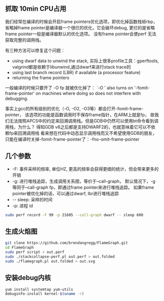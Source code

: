 ## 抓取 10min CPU占用

我们经常在编译的时候会开启frame pointers优化选项，即优化掉函数栈帧rbp，省略掉frame pointer是编译器一个很烂的优化，它会破坏debug, 更烂的是省略frame pointer一般是编译器默认的优化选项。
没有frame pointer会使perf 无法获取完整的调用栈。

有三种方法可以修复这个问题：
- using dwarf data to unwind the stack, 实际上很多profile工具：gperftools, valgrind都是依赖于libunwind,通过dwarf来进行stack trace的
- using last branch record (LBR) if available (a processor feature)
- returning the frame pointers

一般编译的时候只要开了 -O fp 就被优化掉了：
`-O ' also turns on '-fomit-frame-pointer' on machines where doing so does not interfere with debugging.

事实上gcc的所有级别的优化（-O, -O2, -O3等）都会打开-fomit-frame-pointer，
该选项的功能是函数调用时不保存frame指针，在ARM上就是fp，
故我们无法按照APCS中的约定来回溯调用栈。但是GDB中仍然可以使用bt命令看到调用栈，为什么？
得知GDB v6之后都是支持DWARF2的，也就意味着它可以不依赖fp来回溯调用栈
看来想在代码中动态显示调用栈而又不希望使用GDB的朋友，只能在编译时关掉-fomit-frame-pointer了：-fno-omit-frame-pointer



## 几个参数

- -F: 事件采样的频率, 单位HZ, 更高的频率会获得更细的统计，但会带来更多的开销
- -g: 进行堆栈追踪，生成调用关系图，等价于–call-graph， 默认情况下，-g等同于–call-graph fp，即通过frame pointer来进行堆栈追踪。 如果frame pointer被优化掉的话，可以通过dwarf, lbr进行堆栈追踪
- -- sleep: 采样的时间
- -p: 进程 id

```bash
sudo perf record -F 99 -p 21605 --call-graph dwarf -- sleep 600
```

## 生成火焰图

```bash
git clone https://github.com/brendangregg/FlameGraph.git
cd FlameGraph
sudo perf script > out.perf
sudo ./stackcollapse-perf.pl out.perf > out.folded
sudo ./flamegraph.pl out.folded > out.svg
```

## 安装debug内核
```bash
yum install systemtap yum-utils
debuginfo-install kernel-$(uname -r)
```
